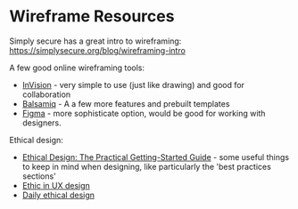 # Wireframe Resources

Simply secure has a great intro to wireframing: https://simplysecure.org/blog/wireframing-intro

A few good online wireframing tools:
- [InVision](https://www.invisionapp.com/feature/freehand) - very simple to use (just like drawing) and good for collaboration
- [Balsamiq](https://balsamiq.com/) - A a few more features and prebuilt templates
- [Figma](https://www.figma.com/) - more sophisticate option, would be good for working with designers.


Ethical design:
- [Ethical Design: The Practical Getting-Started Guide](https://www.smashingmagazine.com/2018/03/ethical-design-practical-getting-started-guide/) - some useful things to keep in mind when designing, like particularly the 'best practices sections'
- [Ethic in UX design](https://usabilitygeek.com/ethics-in-user-experience-design/)
- [Daily ethical design](https://alistapart.com/article/daily-ethical-design/)
